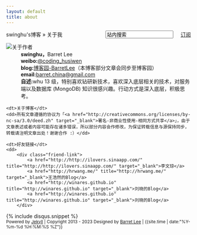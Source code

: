 ```yaml
---
layout: default
title: about
---
```

<div id="content" class="aboutMe">
<form class="page-loc" method="GET" action="/search">
	<span style="float:right"><input type="text" class="web-search" name ="q" value="站内搜索" /><a href="http://swinghu.github.com/atom.xml" class="page-rss" style="margin-left: 20px;">订阅</a></span>
  	swinghu's博客 » 关于我
</form>
<dl class="aboutDl">
	<dt><img src="{{ site.repo }}/images/mine.jpg" />关于作者</dt>
	<dd><strong>swinghu，</strong>Barret Lee</dd>
	<dd><strong>weibo:</strong><a href="http://weibo.com/u/1680100140" target="_blank">@coding_husiwen</a></dd>
	<dd><strong>blog:</strong><a href="http://hustskyking.cnblogs.com" target="_blank">博客园-BarretLee</a>（本博客部分文章会同步至博客园）</dd>
	<dd><strong>email:</strong><a href="mailto:barret.china@gmail.com">barret.china@gmail.com</a></dd>
	<dd><strong>自述:</strong>whu 13 级，特别喜欢钻研新技术，喜欢深入底层相关的技术，对服务端以及数据库 (MongoDB) 知识很感兴趣。行动方式是深入底层，积极思考。</dd>

	<dt>关于博客</dt>
	<dd>所有文章遵循的协议为「<a href="http://creativecommons.org/licenses/by-nc-sa/3.0/deed.zh" target="_blank">署名-非商业性使用-相同方式共享</a>」，由于文章表述或者内容可能存在诸多错误，所以部分内容会作修改，为保证转载信息与源保持同步，转载请注明文章出处！谢谢合作 :）</dd>

	<dt>好友链接</dt>
	<dd>
        <div class="friend-link">
            <a href="http://http://ilovers.sinaapp.com/" title="http://http://ilovers.sinaapp.com/" target="_blank">李文琼</a>
            <a href="http://hrwang.me/" title="http://hrwang.me/" target="_blank">王浩然的Blog</a>
            <a href="http://winares.github.io" title="http://winares.github.io" target="_blank">刘晓的Blog</a>
			<a href="http://winares.github.io" title="http://winares.github.io" target="_blank">刘晓的Blog</a>
        </div>
   </dd>
</dl>
{% include disqus.snippet %}
<div class="footer">
    <small>Powered by <a href="https://github.com/mojombo/jekyll">Jekyll</a> | Copyright 2013 - 2023 Designed by <a href="http://barretlee.com/about.html">Barret Lee</a> | <span class="label label-info">{{site.time | date:"%Y-%m-%d %H:%M:%S %Z"}}</span></small>
</div>
</div>
<script type="text/javascript">
$(function(){
	$('#disqus_container .comment').trigger('click');
});
</script>